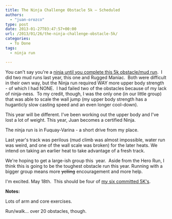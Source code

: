 ```yaml
---
title: The Ninja Challenge Obstacle 5k – Scheduled
authors: 
  - "juan-orozco"
type: post
date: 2013-01-27T03:47:57+00:00
url: /2013/01/26/the-ninja-challenge-obstacle-5k/
categories:
  - To Done
tags:
  - ninja run

---
```

You can't say you're a [ninja until you complete this 5k obstacle/mud run][1].  I did two mud runs last year, this one and Rugged Maniac.  Both were difficult in their own way, but the Ninja run required WAY more upper body strength - of which I had NONE.  I had failed two of the obstacles because of my lack of ninja-ness.  To my credit, though, I was the only one (in our little group) that was able to scale the wall jump (my upper body strength has a huganticly slow casting speed and an even longer cool-down).

This year will be different. I've been working out the upper body and I've lost a lot of weight. This year, Juan becomes a certified Ninja.

The ninja run is in Fuquay-Varina - a short drive from my place.

Last year's track was perilous (mud climb was almost impossible, water run was weird, and one of the wall scale was broken) for the later heats. We intend on taking an earlier heat to take advantage of a fresh track.

We're hoping to get a large-ish group this  year.  Aside from the Hero Run, I think this is going to be the toughest obstacle run this year. Running with a bigger group means more <del>yelling</del> encouragement and more help.

I'm excited. May 18th.  This should be four of [my six committed 5K's][2].

**Notes:**

Lots of arm and core exercises.

Run/walk... over 20 obstacles, though.

 [1]: http://www.theninjachallenge.com/
 [2]: http://juanthedesigner.wordpress.com/category/events/5k-events/